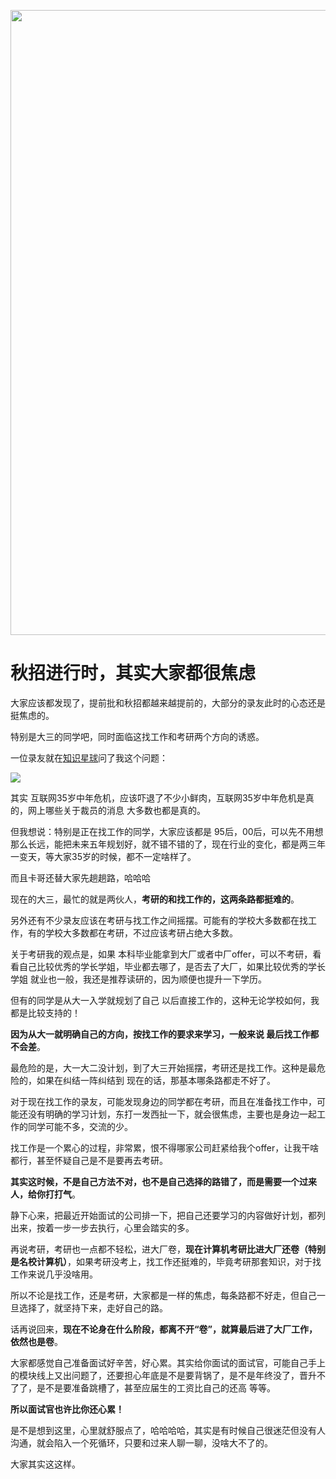 <p align="center">
<a href="https://programmercarl.com/other/kstar.html" target="_blank">
  <img src="https://code-thinking-1253855093.file.myqcloud.com/pics/20210924105952.png" width="1000"/>
</a>

# 秋招进行时，其实大家都很焦虑

大家应该都发现了，提前批和秋招都越来越提前的，大部分的录友此时的心态还是挺焦虑的。

特别是大三的同学吧，同时面临这找工作和考研两个方向的诱惑。

一位录友就在[知识星球](https://programmercarl.com/other/kstar.html)问了我这个问题：

![](https://code-thinking-1253855093.cos.ap-guangzhou.myqcloud.com/pics/20210724183240.png)

其实 互联网35岁中年危机，应该吓退了不少小鲜肉，互联网35岁中年危机是真的，网上哪些关于裁员的消息 大多数也都是真的。

但我想说：特别是正在找工作的同学，大家应该都是 95后，00后，可以先不用想那么长远，能把未来五年规划好，就不错不错的了，现在行业的变化，都是两三年一变天，等大家35岁的时候，都不一定啥样了。

而且卡哥还替大家先趟趟路，哈哈哈

现在的大三，最忙的就是两伙人，**考研的和找工作的，这两条路都挺难的**。

另外还有不少录友应该在考研与找工作之间摇摆。可能有的学校大多数都在找工作，有的学校大多数都在考研，不过应该考研占绝大多数。

关于考研我的观点是，如果 本科毕业能拿到大厂或者中厂offer，可以不考研，看看自己比较优秀的学长学姐，毕业都去哪了，是否去了大厂，如果比较优秀的学长学姐 就业也一般，我还是推荐读研的，因为顺便也提升一下学历。

但有的同学是从大一入学就规划了自己 以后直接工作的，这种无论学校如何，我都是比较支持的！

**因为从大一就明确自己的方向，按找工作的要求来学习，一般来说 最后找工作都不会差**。

最危险的是，大一大二没计划，到了大三开始摇摆，考研还是找工作。这种是最危险的，如果在纠结一阵纠结到 现在的话，那基本哪条路都走不好了。

对于现在找工作的录友，可能发现身边的同学都在考研，而且在准备找工作中，可能还没有明确的学习计划，东打一发西扯一下，就会很焦虑，主要也是身边一起工作的同学可能不多，交流的少。

找工作是一个累心的过程，非常累，恨不得哪家公司赶紧给我个offer，让我干啥都行，甚至怀疑自己是不是要再去考研。

**其实这时候，不是自己方法不对，也不是自己选择的路错了，而是需要一个过来人，给你打打气**。

静下心来，把最近开始面试的公司排一下，把自己还要学习的内容做好计划，都列出来，按着一步一步去执行，心里会踏实的多。

再说考研，考研也一点都不轻松，进大厂卷，**现在计算机考研比进大厂还卷（特别是名校计算机）**，如果考研没考上，找工作还挺难的，毕竟考研那套知识，对于找工作来说几乎没啥用。

所以不论是找工作，还是考研，大家都是一样的焦虑，每条路都不好走，但自己一旦选择了，就坚持下来，走好自己的路。

话再说回来，**现在不论身在什么阶段，都离不开“卷”，就算最后进了大厂工作，依然也是卷**。

大家都感觉自己准备面试好辛苦，好心累。其实给你面试的面试官，可能自己手上的模块线上又出问题了，还要担心年底是不是要背锅了，是不是年终没了，晋升不了了，是不是要准备跳槽了，甚至应届生的工资比自己的还高 等等。

**所以面试官也许比你还心累！**

是不是想到这里，心里就舒服点了，哈哈哈哈，其实是有时候自己很迷茫但没有人沟通，就会陷入一个死循环，只要和过来人聊一聊，没啥大不了的。

大家其实这这样。

